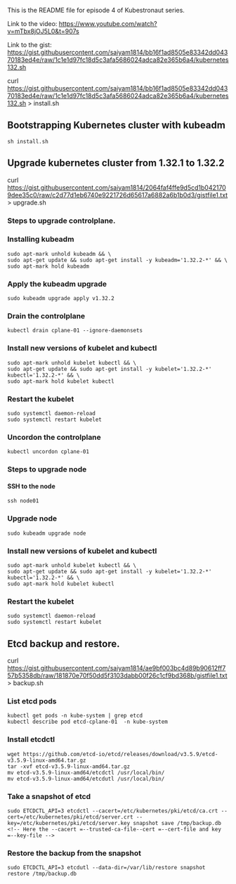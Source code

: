 This is the README file for episode 4 of Kubestronaut series.

Link to the video: https://www.youtube.com/watch?v=mTbx8jOJ5L0&t=907s

Link to the gist: https://gist.githubusercontent.com/saiyam1814/bb16f1ad8505e83342dd04370183ed4e/raw/1c1e1d97fc18d5c3afa5686024adca82e365b6a4/kubernetes132.sh

curl https://gist.githubusercontent.com/saiyam1814/bb16f1ad8505e83342dd04370183ed4e/raw/1c1e1d97fc18d5c3afa5686024adca82e365b6a4/kubernetes132.sh > install.sh

## Bootstrapping Kubernetes cluster with kubeadm
```
sh install.sh
```

## Upgrade kubernetes cluster from 1.32.1 to 1.32.2

curl https://gist.githubusercontent.com/saiyam1814/2064faf4ffe9d5cd1b0421709dee35c0/raw/c2d77d1eb6740e9221726d65617a6882a6b1b0d3/gistfile1.txt > upgrade.sh

### Steps to upgrade controlplane.


### Installing kubeadm

```
sudo apt-mark unhold kubeadm && \
sudo apt-get update && sudo apt-get install -y kubeadm='1.32.2-*' && \
sudo apt-mark hold kubeadm
```

### Apply the kubeadm upgrade

```
sudo kubeadm upgrade apply v1.32.2
```

### Drain the controlplane

```
kubectl drain cplane-01 --ignore-daemonsets
```

### Install new versions of kubelet and kubectl 

```
sudo apt-mark unhold kubelet kubectl && \
sudo apt-get update && sudo apt-get install -y kubelet='1.32.2-*' kubectl='1.32.2-*' && \
sudo apt-mark hold kubelet kubectl
```

### Restart the kubelet

```
sudo systemctl daemon-reload
sudo systemctl restart kubelet
```

### Uncordon the  controlplane
```
kubectl uncordon cplane-01
```

### Steps to upgrade node

#### SSH to the node

```
ssh node01
```
### Upgrade node

```
sudo kubeadm upgrade node
```

### Install new versions of kubelet and kubectl 

```
sudo apt-mark unhold kubelet kubectl && \
sudo apt-get update && sudo apt-get install -y kubelet='1.32.2-*' kubectl='1.32.2-*' && \
sudo apt-mark hold kubelet kubectl
```

### Restart the kubelet

```
sudo systemctl daemon-reload
sudo systemctl restart kubelet
```

## Etcd backup and restore.

curl https://gist.githubusercontent.com/saiyam1814/ae9bf003bc4d89b90612ff757b5358db/raw/181870e70f50dd5f3103dabb00f26c1cf9bd368b/gistfile1.txt > backup.sh

### List etcd pods 

```
kubectl get pods -n kube-system | grep etcd
kubectl describe pod etcd-cplane-01  -n kube-system
```

### Install etcdctl

```
wget https://github.com/etcd-io/etcd/releases/download/v3.5.9/etcd-v3.5.9-linux-amd64.tar.gz
tar -xvf etcd-v3.5.9-linux-amd64.tar.gz
mv etcd-v3.5.9-linux-amd64/etcdctl /usr/local/bin/
mv etcd-v3.5.9-linux-amd64/etcdutl /usr/local/bin/
```
### Take a snapshot of etcd

```
sudo ETCDCTL_API=3 etcdctl --cacert=/etc/kubernetes/pki/etcd/ca.crt --cert=/etc/kubernetes/pki/etcd/server.crt --key=/etc/kubernetes/pki/etcd/server.key snapshot save /tmp/backup.db
<!-- Here the --cacert =--trusted-ca-file--cert =--cert-file and key =--key-file -->
```

### Restore the backup from the snapshot

```
sudo ETCDCTL_API=3 etcdutl --data-dir=/var/lib/restore snapshot restore /tmp/backup.db
```